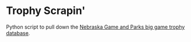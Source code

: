 Trophy Scrapin'
=============

Python script to pull down the <a href="http://outdoornebraska.ne.gov/trophy/" target="_blank">Nebraska Game and Parks big game trophy database</a>.
